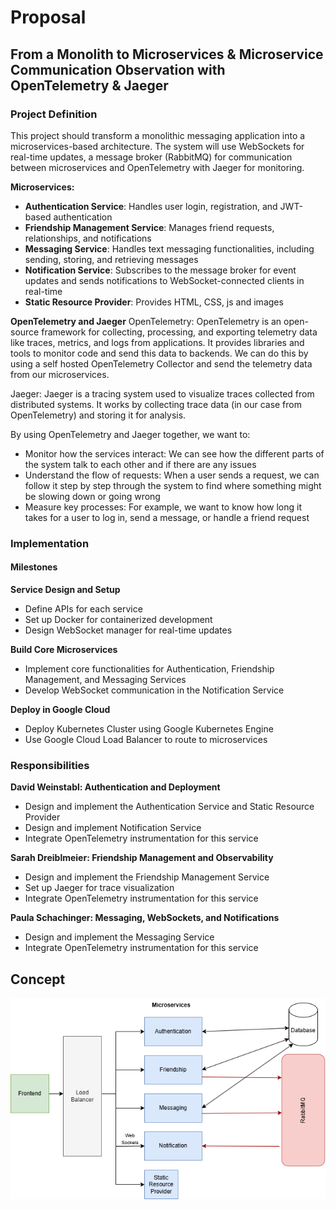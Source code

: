 # Proposal

## From a Monolith to Microservices & Microservice Communication Observation with OpenTelemetry & Jaeger

### Project Definition

This project should transform a monolithic messaging application into a microservices-based architecture. The system will use WebSockets for real-time updates, a message broker (RabbitMQ) for communication between microservices and OpenTelemetry with Jaeger for monitoring.

**Microservices:**

-    **Authentication Service**: Handles user login, registration, and JWT-based authentication
-    **Friendship Management Service**: Manages friend requests, relationships, and notifications
-    **Messaging Service**: Handles text messaging functionalities, including sending, storing, and retrieving messages
-    **Notification Service**: Subscribes to the message broker for event updates and sends notifications to WebSocket-connected clients in real-time
-    **Static Resource Provider**: Provides HTML, CSS, js and images

**OpenTelemetry and Jaeger**
OpenTelemetry: OpenTelemetry is an open-source framework for collecting, processing, and exporting telemetry data like traces, metrics, and logs from applications. It provides libraries and tools to monitor code and send this data to backends.
We can do this by using a self hosted OpenTelemetry Collector and send the telemetry data from our microservices.

Jaeger: Jaeger is a tracing system used to visualize traces collected from distributed systems. It works by collecting trace data (in our case from OpenTelemetry) and storing it for analysis.

By using OpenTelemetry and Jaeger together, we want to:

-    Monitor how the services interact: We can see how the different parts of the system talk to each other and if there are any issues
-    Understand the flow of requests: When a user sends a request, we can follow it step by step through the system to find where something might be slowing down or going wrong
-    Measure key processes: For example, we want to know how long it takes for a user to log in, send a message, or handle a friend request

### Implementation

#### Milestones

**Service Design and Setup**

-    Define APIs for each service
-    Set up Docker for containerized development
-    Design WebSocket manager for real-time updates

**Build Core Microservices**

-    Implement core functionalities for Authentication, Friendship Management, and Messaging Services
-    Develop WebSocket communication in the Notification Service

**Deploy in Google Cloud**

-    Deploy Kubernetes Cluster using Google Kubernetes Engine
-    Use Google Cloud Load Balancer to route to microservices

### Responsibilities

**David Weinstabl: Authentication and Deployment**

-    Design and implement the Authentication Service and Static Resource Provider
-    Design and implement Notification Service
-    Integrate OpenTelemetry instrumentation for this service

**Sarah Dreiblmeier: Friendship Management and Observability**

-    Design and implement the Friendship Management Service
-    Set up Jaeger for trace visualization
-    Integrate OpenTelemetry instrumentation for this service

**Paula Schachinger: Messaging, WebSockets, and Notifications**

-    Design and implement the Messaging Service
-    Integrate OpenTelemetry instrumentation for this service

## Concept

![alt text](Architecture_Overview.png)
